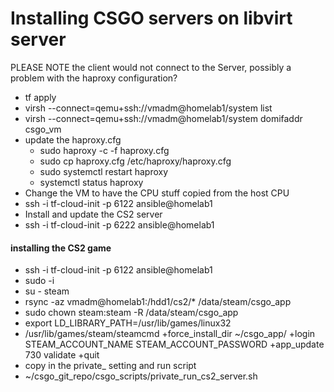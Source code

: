 # Installing CSGO servers on libvirt server

PLEASE NOTE the client would not connect to the Server, possibly a problem with the haproxy configuration?

* tf apply
* virsh --connect=qemu+ssh://vmadm@homelab1/system list
* virsh --connect=qemu+ssh://vmadm@homelab1/system domifaddr csgo_vm
* update the haproxy.cfg
  * sudo haproxy -c -f haproxy.cfg
  * sudo cp haproxy.cfg /etc/haproxy/haproxy.cfg
  * sudo systemctl restart haproxy
  * systemctl status haproxy
* Change the VM to have the CPU stuff copied from the host CPU
* ssh -i tf-cloud-init -p 6122 ansible@homelab1
* Install and update the CS2 server
* ssh -i tf-cloud-init -p 6222 ansible@homelab1

#### installing the CS2 game

* ssh -i tf-cloud-init -p 6122 ansible@homelab1
* sudo -i
* su - steam
* rsync -az vmadm@homelab1:/hdd1/cs2/* /data/steam/csgo_app
* sudo chown steam:steam -R /data/steam/csgo_app
* export LD_LIBRARY_PATH=/usr/lib/games/linux32
* /usr/lib/games/steam/steamcmd +force_install_dir ~/csgo_app/ +login STEAM_ACCOUNT_NAME STEAM_ACCOUNT_PASSWORD +app_update 730 validate +quit
* copy in the private_ setting and run script
* ~/csgo_git_repo/csgo_scripts/private_run_cs2_server.sh
